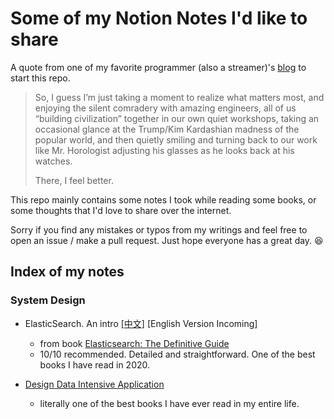 # Some of my Notion Notes I'd like to share

A quote from one of my favorite programmer (also a streamer)'s [blog](https://robs.io/) to start this repo.

> So, I guess I’m just taking a moment to realize what matters most, and enjoying the silent comradery with amazing engineers, all of us “building civilization” together in our own quiet workshops, taking an occasional glance at the Trump/Kim Kardashian madness of the popular world, and then quietly smiling and turning back to our work like Mr. Horologist adjusting his glasses as he looks back at his watches.
> 
> There, I feel better.

This repo mainly contains some notes I took while reading some books, or some thoughts that I'd love to share over the internet. 

Sorry if you find any mistakes or typos from my writings and feel free to open an issue / make a pull request. Just hope everyone has a great day. 😆

## Index of my notes

### System Design

- ElasticSearch. An intro [[中文]](notes/es_an_intro_cn/es_an_intro_cn.md) [English Version Incoming]
  - from book [Elasticsearch: The Definitive Guide](https://www.oreilly.com/library/view/elasticsearch-the-definitive/9781449358532/) 
  - 10/10 recommended. Detailed and straightforward. One of the best books I have read in 2020.
  
- [Design Data Intensive Application](notes/ddia/ddia.md)
  - literally one of the best books I have ever read in my entire life.